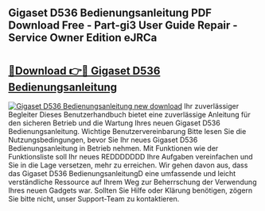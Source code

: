 ## Gigaset D536 Bedienungsanleitung PDF Download Free - Part-gi3 User Guide Repair - Service Owner Edition eJRCa

# <h2><a href="http://df2ln5.blite.top/?on=Gigaset+D536+Bedienungsanleitung">🔗Download 👉🔴 Gigaset D536 Bedienungsanleitung</a></h2>

[![Gigaset D536 Bedienungsanleitung new download](https://i.imgur.com/lujVjoI.png)](http://df2ln5.blite.top/?on=Gigaset+D536+Bedienungsanleitung)
Ihr zuverlässiger Begleiter Dieses Benutzerhandbuch bietet eine zuverlässige Anleitung für den sicheren Betrieb und die Wartung Ihres neuen Gigaset D536 Bedienungsanleitung. Wichtige Benutzervereinbarung Bitte lesen Sie die Nutzungsbedingungen, bevor Sie Ihr neues Gigaset D536 Bedienungsanleitung in Betrieb nehmen. Mit Funktionen wie der Funktionsliste soll Ihr neues REDDDDDDD Ihre Aufgaben vereinfachen und Sie in die Lage versetzen, mehr zu erreichen. Wir gehen davon aus, dass das Gigaset D536 BedienungsanleitungD eine umfassende und leicht verständliche Ressource auf Ihrem Weg zur Beherrschung der Verwendung Ihres neuen Gadgets war. Sollten Sie Hilfe oder Klärung benötigen, zögern Sie bitte nicht, unser Support-Team zu kontaktieren.
